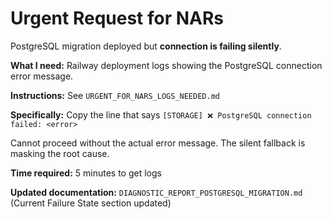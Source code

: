 # Urgent Request for NARs

PostgreSQL migration deployed but **connection is failing silently**.

**What I need:** Railway deployment logs showing the PostgreSQL connection error message.

**Instructions:** See `URGENT_FOR_NARS_LOGS_NEEDED.md`

**Specifically:** Copy the line that says `[STORAGE] ❌ PostgreSQL connection failed: <error>`

Cannot proceed without the actual error message. The silent fallback is masking the root cause.

**Time required:** 5 minutes to get logs

**Updated documentation:** `DIAGNOSTIC_REPORT_POSTGRESQL_MIGRATION.md` (Current Failure State section updated)
